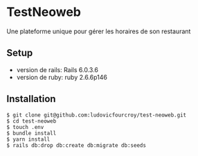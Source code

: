 # TestNeoweb

Une plateforme unique pour gérer les horaires de son restaurant

## Setup

- version de rails: Rails 6.0.3.6
- version de ruby: ruby 2.6.6p146

## Installation

```
$ git clone git@github.com:ludovicfourcroy/test-neoweb.git
$ cd test-neoweb
$ touch .env
$ bundle install
$ yarn install
$ rails db:drop db:create db:migrate db:seeds
```
